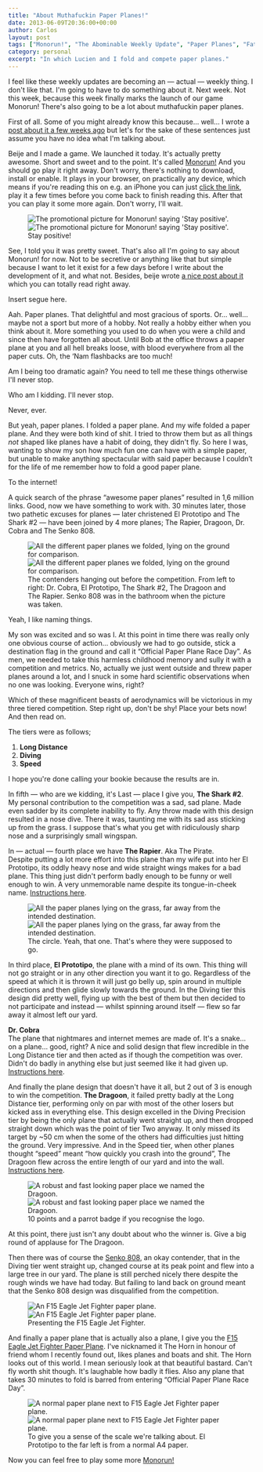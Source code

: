 ```yaml
---
title: "About Muthafuckin Paper Planes!"
date: 2013-06-09T20:36:00+00:00
author: Carlos
layout: post
tags: ["Monorun!", "The Abominable Weekly Update", "Paper Planes", "Father and Son"]
category: personal
excerpt: "In which Lucien and I fold and compete paper planes."
---
```

I feel like these weekly updates are becoming an — actual — weekly thing. I don't like that. I'm going to have to do something about it. Next week. Not this week, because this week finally marks the launch of our game Monorun! There's also going to be a lot about muthafuckin paper planes.

First of all. Some of you might already know this because… well… I wrote a [post about it a few weeks ago](/blog/ladies-and-gentlemen-monorun) but let's for the sake of these sentences just assume you have no idea what I'm talking about.

Beije and I made a game. We launched it today. It's actually pretty awesome. Short and sweet and to the point. It's called <a href="http://monorun.com/" >Monorun!</a> And you should go play it right away. Don't worry, there's nothing to download, install or enable. It plays in your browser, on practically any device, which means if you're reading this on e.g. an iPhone you can just <a href="http://monorun.com/" >click the link</a>, play it a few times before you come back to finish reading this. After that you can play it some more again. Don't worry, I'll wait.

<figure>
    <img class="js-lazy-load" data-original="/assets/posts/2013/06/monorun.jpg" alt="The promotional picture for Monorun! saying 'Stay positive'.">
  <noscript>
    <img src="/assets/posts/2013/06/monorun.jpg" alt="The promotional picture for Monorun! saying 'Stay positive'.">
  </noscript>
  <figcaption>Stay positive!</figcaption>
</figure>

See, I told you it was pretty sweet. That's also all I'm going to say about Monorun! for now. Not to be secretive or anything like that but simple because I want to let it exist for a few days before I write about the development of it, and what not. Besides, beije wrote <a href="http://www.benjaminhorn.se/post/a-week-full-of-celebrations/" >a nice post about it</a> which you can totally read right away.

Insert segue here.

Aah. Paper planes. That delightful and most gracious of sports. Or… well… maybe not a sport but more of a hobby. Not really a hobby either when you think about it. More something you used to do when you were a child and since then have forgotten all about. Until Bob at the office throws a paper plane at you and all hell breaks loose, with blood everywhere from all the paper cuts. Oh, the &#8216;Nam flashbacks are too much!

Am I being too dramatic again? You need to tell me these things otherwise I'll never stop.

Who am I kidding. I'll never stop.

Never, ever.

But yeah, paper planes. I folded a paper plane. And my wife folded a paper plane. And they were both kind of shit. I tried to throw them but as all things _not_ shaped like planes have a habit of doing, they didn't fly. So here I was, wanting to show my son how much fun one can have with a simple paper, but unable to make anything spectacular with said paper because I couldn’t for the life of me remember how to fold a good paper plane.

To the internet!

A quick search of the phrase “awesome paper planes” resulted in 1,6 million links. Good, now we have something to work with. 30 minutes later, those two pathetic excuses for planes — later christened El Prototipo and The Shark #2 — have been joined by 4 more planes; The Rap<s>i</s>er, Dragoon, Dr. Cobra and The Senko 808.

<figure>
    <img class="js-lazy-load" data-original="/assets/posts/2013/06/1.jpg" alt="All the different paper planes we folded, lying on the ground for comparison.">
  <noscript>
    <img src="/assets/posts/2013/06/1.jpg" alt="All the different paper planes we folded, lying on the ground for comparison.">
  </noscript>
  <figcaption>The contenders hanging out before the competition. From left to right: Dr. Cobra, El Prototipo, The Shark #2, The Dragoon and The Rap<s>i</s>er. Senko 808 was in the bathroom when the picture was taken.</figcaption>
</figure>

Yeah, I like naming things.

My son was excited and so was I. At this point in time there was really only one obvious course of action… obviously we had to go outside, stick a destination flag in the ground and call it “Official Paper Plane Race Day”. As men, we needed to take this harmless childhood memory and sully it with a competition and metrics. No, actually we just went outside and threw paper planes around a lot, and I snuck in some hard scientific observations when no one was looking. Everyone wins, right?

Which of these magnificent beasts of aerodynamics will be victorious in my three tiered competition. Step right up, don't be shy! Place your bets now! And then read on.

The tiers were as follows;

1. **Long Distance**
2. **Diving**
3. **Speed**

I hope you're done calling your bookie because the results are in.

In fifth — who are we kidding, it's Last — place I give you, **The Shark #2**. My personal contribution to the competition was a sad, sad plane. Made even sadder by its complete inability to fly. Any throw made with this design resulted in a nose dive. There it was, taunting me with its sad ass sticking up from the grass. I suppose that's what you get with ridiculously sharp nose and a surprisingly small wingspan.

In — actual — fourth place we have **The Rap<s>i</s>er**. Aka The Pirate.  
Despite putting a lot more effort into this plane than my wife put into her El Prototipo, its oddly heavy nose and wide straight wings makes for a bad plane. This thing just didn't perform badly enough to be funny or well enough to win. A very unmemorable name despite its tongue-in-cheek name. <a href="http://youtu.be/iWLQYDx65vM" >Instructions here</a>.

<figure>
    <img class="js-lazy-load" data-original="/assets/posts/2013/06/2.jpg" alt="All the paper planes lying on the grass, far away from the intended destination.">
  <noscript>
    <img src="/assets/posts/2013/06/2.jpg" alt="All the paper planes lying on the grass, far away from the intended destination.">
  </noscript>
  <figcaption>The circle. Yeah, that one. That's where they were supposed to go.</figcaption>
</figure>

In third place, **El Prototipo**, the plane with a mind of its own. This thing will not go straight or in any other direction you want it to go. Regardless of the speed at which it is thrown it will just go belly up, spin around in multiple directions and then glide slowly towards the ground. In the Diving tier this design did pretty well, flying up with the best of them but then decided to not participate and instead — whilst spinning around itself — flew so far away it almost left our yard.

**Dr. Cobra**  
The plane that nightmares and internet memes are made of. It's a snake… on a plane… good, right? A nice and solid design that flew incredible in the Long Distance tier and then acted as if though the competition was over. Didn't do badly in anything else but just seemed like it had given up. <a href="http://youtu.be/X34CGZ5UZoQ" >Instructions here</a>.

And finally the plane design that doesn't have it all, but 2 out of 3 is enough to win the competition. **The Dragoon**, it failed pretty badly at the Long Distance tier, performing only on par with most of the other losers but kicked ass in everything else. This design excelled in the Diving Precision tier by being the only plane that actually went straight up, and then dropped straight down which was the point of tier Two anyway. It only missed its target by ~50 cm when the some of the others had difficulties just hitting the ground. Very impressive. And in the Speed tier, when other planes thought “speed” meant “how quickly you crash into the ground”, The Dragoon flew across the entire length of our yard and into the wall. <a href="http://youtu.be/l9JRotgMo00" >Instructions here</a>.

<figure>
    <img class="js-lazy-load" data-original="/assets/posts/2013/06/3.jpg" alt="A robust and fast looking paper place we named the Dragoon.">
  <noscript>
    <img src="/assets/posts/2013/06/3.jpg" alt="A robust and fast looking paper place we named the Dragoon.">
  </noscript>
  <figcaption>10 points and a parrot badge if you recognise the logo.</figcaption>
</figure>

At this point, there just isn't any doubt about who the winner is. Give a big round of applause for The Dragoon.

Then there was of course the <a href="http://youtu.be/5s4hpbHPOLE" >Senko 808</a>, an okay contender, that in the Diving tier went straight up, changed course at its peak point and flew into a large tree in our yard. The plane is still perched nicely there despite the rough winds we have had today. But failing to land back on ground meant that the Senko 808 design was disqualified from the competition.

<figure>
    <img class="js-lazy-load" data-original="/assets/posts/2013/06/4.jpg" alt="An F15 Eagle Jet Fighter paper plane.">
  <noscript>
    <img src="/assets/posts/2013/06/4.jpg" alt="An F15 Eagle Jet Fighter paper plane.">
  </noscript>
  <figcaption>Presenting the F15 Eagle Jet Fighter.</figcaption>
</figure>

And finally a paper plane that is actually also a plane, I give you the <a href="http://youtu.be/_WnAsrh3XvQ" >F15 Eagle Jet Fighter Paper Plane</a>. I've nicknamed it The Horn in honour of friend whom I recently found out, likes planes and boats and shit. The Horn looks out of this world. I mean seriously look at that beautiful bastard. Can't fly worth shit though. It's laughable how badly it flies. Also any plane that takes 30 minutes to fold is barred from entering “Official Paper Plane Race Day”.

<figure>
    <img class="js-lazy-load" data-original="/assets/posts/2013/06/5.jpg" alt="A normal paper plane next to F15 Eagle Jet Fighter paper plane.">
  <noscript>
    <img src="/assets/posts/2013/06/5.jpg" alt="A normal paper plane next to F15 Eagle Jet Fighter paper plane.">
  </noscript>
  <figcaption>To give you a sense of the scale we're talking about. El Prototipo to the far left is from a normal A4 paper.</figcaption>
</figure>

Now you can feel free to play some more <a href="http://monorun.com/" >Monorun!</a>